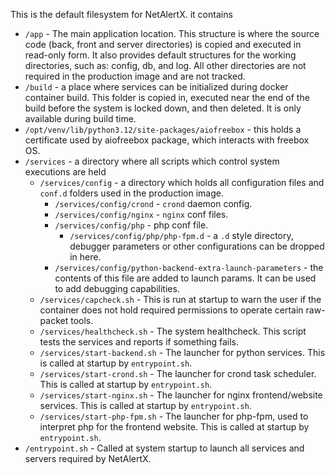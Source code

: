 
This is the default filesystem for NetAlertX. it contains

- `/app` - The main application location.  This structure is where the source code (back, front and server directories) is copied and executed in read-only form. It also provides default structures for the working directories, such as: config, db, and log. All other directories are not required in the production image and are not tracked.
- `/build` - a place where services can be initialized during docker container build. This folder is copied in, executed near the end of the build before the system is locked down, and then deleted.  It is only available during build time.
- `/opt/venv/lib/python3.12/site-packages/aiofreebox` - this holds a certificate used by aiofreebox package, which interacts with freebox OS.
- `/services` - a directory where all scripts which control system executions are held
    - `/services/config` - a directory which holds all configuration files and `conf.d` folders used in the production image.
        - `/services/config/crond` - `crond` daemon config.
        - `/services/config/nginx` - `nginx` conf files.
        - `/services/config/php` - php conf file.
            - `/services/config/php/php-fpm.d` - a `.d` style directory, debugger parameters or other configurations can be dropped in here.
        - `/services/config/python-backend-extra-launch-parameters` - the contents of this file are added to launch params. It can be used to add debugging capabilities.
    - `/services/capcheck.sh` - This is run at startup to warn the user if the container does not hold required permissions to operate certain raw-packet tools.
    - `/services/healthcheck.sh` - The system healthcheck. This script tests the services and reports if something fails.
    - `/services/start-backend.sh` - The launcher for python services. This is called at startup by `entrypoint.sh`.
    - `/services/start-crond.sh` - The launcher for crond task scheduler. This is called at startup by `entrypoint.sh`.
    - `/services/start-nginx.sh` - The launcher for nginx frontend/website services. This is called at startup by `entrypoint.sh`.
    - `/services/start-php-fpm.sh` - The launcher for php-fpm, used to interpret php for the frontend website. This is called at startup by `entrypoint.sh`.
- `/entrypoint.sh` - Called at system startup to launch all services and servers required by NetAlertX.